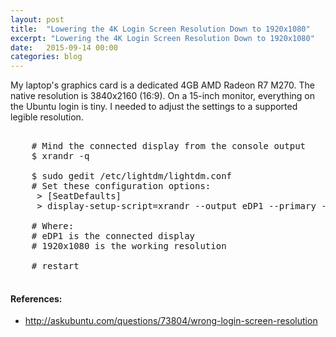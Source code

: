 ```yaml
---
layout: post
title:  "Lowering the 4K Login Screen Resolution Down to 1920x1080"
excerpt: "Lowering the 4K Login Screen Resolution Down to 1920x1080"
date:   2015-09-14 00:00
categories: blog
---
```


My laptop's graphics card is a dedicated 4GB AMD Radeon R7 M270.  The native resolution is 3840x2160 (16:9). On a 15-inch monitor, everything on the Ubuntu login is tiny.  I needed to adjust the settings to a supported legible resolution.

<pre>

    # Mind the connected display from the console output
    $ xrandr -q

    $ sudo gedit /etc/lightdm/lightdm.conf
    # Set these configuration options:
     > [SeatDefaults]
     > display-setup-script=xrandr --output eDP1 --primary --mode 1920x1080

    # Where:
    # eDP1 is the connected display
    # 1920x1080 is the working resolution

    # restart

</pre>

<aside>
    <h4>References:</h4>
    <ul>
        <li>
            <a href="http://askubuntu.com/questions/73804/wrong-login-screen-resolution" target="_blank">http://askubuntu.com/questions/73804/wrong-login-screen-resolution</a>
        </li>
    </ul>
</aside>
